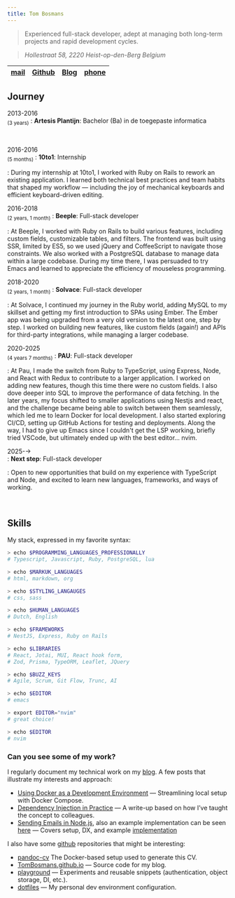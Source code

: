 ```yaml
---
title: Tom Bosmans
---
```


> Experienced full-stack developer, adept at managing both long-term projects and rapid development cycles.

> _Hollestraat 58, 2220 Heist-op-den-Berg Belgium_

| [mail](mailto:tom.bosmans@hey.com) | [Github](https://github.com/TomBosmans) | [Blog](https://tombosmans.github.io/) |  [phone](tel:+32460945706) |
| ------------- | -------------- | -------------- |-------------- |


## Journey

2013-2016 <br/> <sub>(3 years)</sub>
:   **Artesis Plantijn**: Bachelor (Ba) in de toegepaste informatica

<br/>

2016-2016 <br/> <sub>(5 months)</sub>
: **10to1**: Internship

: During my internship at 10to1, I worked with Ruby on Rails to rework an existing application. I learned both technical best practices and team habits that shaped my workflow — including the joy of mechanical keyboards and efficient keyboard-driven editing.

2016-2018 <br/> <sub>(2 years, 1 month)</sub>
: **Beeple**: Full-stack developer

: At Beeple, I worked with Ruby on Rails to build various features, including custom fields, customizable tables, and filters. The frontend was built using SSR, limited by ES5, so we used jQuery and CoffeeScript to navigate those constraints. We also worked with a PostgreSQL database to manage data within a large codebase. During my time there, I was persuaded to try Emacs and learned to appreciate the efficiency of mouseless programming.

2018-2020 <br/> <sub>(2 years, 1 month)</sub>
: **Solvace**: Full-stack developer

: At Solvace, I continued my journey in the Ruby world, adding MySQL to my skillset and getting my first introduction to SPAs using Ember. The Ember app was being upgraded from a very old version to the latest one, step by step. I worked on building new features, like custom fields (again!) and APIs for third-party integrations, while managing a larger codebase.

2020-2025 <br/> <sub>(4 years 7 months)</sub>
: **PAU**: Full-stack developer

: At Pau, I made the switch from Ruby to TypeScript, using Express, Node, and React with Redux to contribute to a larger application. I worked on adding new features, though this time there were no custom fields. I also dove deeper into SQL to improve the performance of data fetching. In the later years, my focus shifted to smaller applications using Nestjs and react, and the challenge became being able to switch between them seamlessly, which led me to learn Docker for local development. I also started exploring CI/CD, setting up GitHub Actions for testing and deployments. Along the way, I had to give up Emacs since I couldn't get the LSP working, briefly tried VSCode, but ultimately ended up with the best editor... nvim.

2025-→  
: **Next step**: Full-stack developer

: Open to new opportunities that build on my experience with TypeScript and Node, and excited to learn new languages, frameworks, and ways of working.

<br/>

## Skills
My stack, expressed in my favorite syntax:

```bash
> echo $PROGRAMMING_LANGUAGES_PROFESSIONALLY
# Typescript, Javascript, Ruby, PostgreSQL, lua

> echo $MARKUK_LANGUAGES
# html, markdown, org

> echo $STYLING_LANGAUGES
# css, sass

> echo $HUMAN_LANGUAGES
# Dutch, English
```

```bash
> echo $FRAMEWORKS
# NestJS, Express, Ruby on Rails

> echo $LIBRARIES
# React, Jotai, MUI, React hook form,
# Zod, Prisma, TypeORM, Leaflet, JQuery

> echo $BUZZ_KEYS
# Agile, Scrum, Git Flow, Trunc, AI
```
```bash
> echo $EDITOR
# emacs

> export EDITOR="nvim"
# great choice!

> echo $EDITOR
# nvim
```

### Can you see some of my work?

I regularly document my technical work on my [blog](https://tombosmans.github.io/#/). A few posts that illustrate my interests and approach:

- [Using Docker as a Development Environment](https://tombosmans.github.io/#/2025-10-23-docker-compose-as-dev-environment) — Streamlining local setup with Docker Compose.
- [Dependency Injection in Practice](https://tombosmans.github.io/#/2025-10-21-dependency-injection) — A write-up based on how I’ve taught the concept to colleagues.
- [Sending Emails in Node.js](https://tombosmans.github.io/#/2025-10-24-how-to-send-mails-in-node), also an example implementation can be seen [here](https://github.com/TomBosmans/playground/tree/main/mailer) — Covers setup, DX, and example [implementation](https://github.com/TomBosmans/playground/tree/main/mailer)

I also have some [github](https://github.com/TomBosmans) repositories that might be interesting:

- [pandoc-cv](https://github.com/TomBosmans/pandoc-cv) The Docker-based setup used to generate this CV.
- [TomBosmans.github.io](https://github.com/TomBosmans/TomBosmans.github.io) — Source code for my blog.
- [playground](https://github.com/TomBosmans/playground) — Experiments and reusable snippets (authentication, object storage, DI, etc.).
- [dotfiles](https://github.com/TomBosmans/dotfiles) — My personal dev environment configuration.
